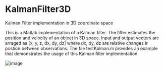 # KalmanFilter3D
Kalman Filter implementation in 3D coordinate space

This is a Matlab implementation of a Kalman filter. The filter estimates the position and velocity of an object in 3D space.
Input and output vectors are arraged as [x, y, z, dx, dy, dz] where dx, dy, dz are relative changes in postion between observations.
The file testKalman.m provides an example that demonstrates the usage of this Kalman filter implementation.

![image](https://user-images.githubusercontent.com/40482921/230988236-341f415c-e5b6-4309-957d-b65d4e9c5311.png)
